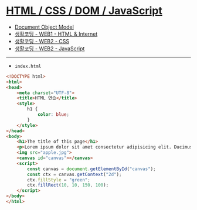 # [HTML / CSS / DOM / JavaScript](https://developer.mozilla.org/ko/)
- [Document Object Model](https://en.wikipedia.org/wiki/Document_Object_Model)
- [생활코딩 - WEB1 - HTML & Internet](https://opentutorials.org/course/3084) 
- [생활코딩 - WEB2 -  CSS](https://opentutorials.org/course/3086)
- [생활코딩 - WEB2 - JavaScript](https://opentutorials.org/course/3085)


---


- `index.html`

```html
<!DOCTYPE html>
<html>
<head>
    <meta charset="UTF-8">
    <title>HTML 연습</title>
    <style>
        h1 {
            color: blue;
        }
    </style>
</head>
<body>
    <h1>The title of this page</h1>
    <p>Lorem ipsum dolor sit amet consectetur adipisicing elit. Ducimus delectus eligendi sunt labore impedit itaque minus, architecto ab, vitae quod laborum excepturi ut neque at autem praesentium eos quia sed?</p>
    <img src="apple.jpg">
    <canvas id="canvas"></canvas>
    <script>
        const canvas = document.getElementById("canvas");
        const ctx = canvas.getContext("2d");
        ctx.fillStyle = "green";
        ctx.fillRect(10, 10, 150, 100);
    </script>
</body>
</html>
```
